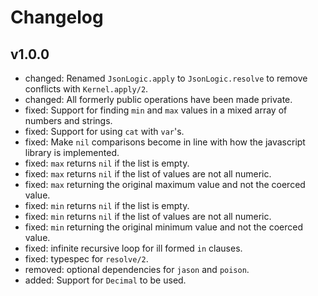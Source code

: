 # Changelog

## v1.0.0
- changed: Renamed `JsonLogic.apply` to `JsonLogic.resolve` to remove conflicts with `Kernel.apply/2`.
- changed: All formerly public operations have been made private.
- fixed: Support for finding `min` and `max` values in a mixed array of numbers and strings.
- fixed: Support for using `cat` with `var`'s.
- fixed: Make `nil` comparisons become in line with how the javascript library is implemented.
- fixed: `max` returns `nil` if the list is empty.
- fixed: `max` returns `nil` if the list of values are not all numeric.
- fixed: `max` returning the original maximum value and not the coerced value.
- fixed: `min` returns `nil` if the list is empty.
- fixed: `min` returns `nil` if the list of values are not all numeric.
- fixed: `min` returning the original minimum value and not the coerced value.
- fixed: infinite recursive loop for ill formed `in` clauses.
- fixed: typespec for `resolve/2`.
- removed: optional dependencies for `jason` and `poison`.
- added: Support for `Decimal` to be used.
